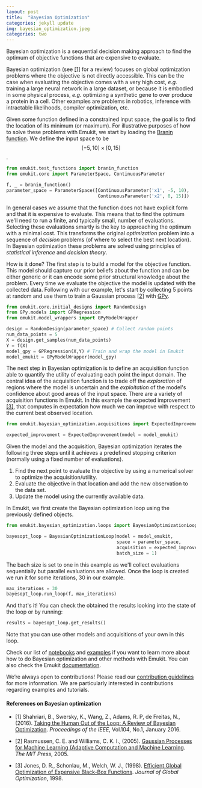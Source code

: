```yaml
---
layout: post
title:  "Bayesian Optimization"
categories: jekyll update
img: bayesian_optimization.jpeg
categories: two
---
```


Bayesian optimization is a sequential decision making approach to find the optimum of objective functions that are
expensive to evaluate.


Bayesian optimization (see [[1]](#references-on-bayesian-optimization) for a review) focuses on global optimization problems
where the objective is not directly accessible. This can be the case when evaluating the objective comes with a very high
cost, *e.g.* training a large neural network in a large dataset, or because it is embodied in some physical process, *e.g.* optimizing a synthetic gene
to over produce a protein in a cell. Other examples are problems in robotics, inference with intractable likelihoods,
compiler optimization, etc.

Given some function defined in a constrained input space, the goal is to find the location of its minimum (or maximum). For illustrative purposes of how to solve 
these problems with Emukit, we start by loading the [Branin function](https://www.sfu.ca/~ssurjano/branin.html). We define the input space to be $$[-5,10]\times [0,15]$$.

```python
from emukit.test_functions import branin_function
from emukit.core import ParameterSpace, ContinuousParameter

f, _ = branin_function()
parameter_space = ParameterSpace([ContinuousParameter('x1', -5, 10),
                                  ContinuousParameter('x2', 0, 15)])
```

In general cases we assume that the function does not have explicit form and that it is expensive to evaluate. 
This means that to find the optimum we'll need to run a finite, and typically small, number of evaluations. 
Selecting these evaluations smartly is the key to approaching the optimum with a minimal cost. 
This transforms the original *optimization* problem into a sequence of *decision* problems (of where to select the best next location). 
In Bayesian optimization these problems are solved using principles of *statistical inference* and *decision theory*.

How is it done? The first step is to build a model for the objective function. 
This model should capture our prior beliefs about the function and can be either generic or it can encode some prior structural knowledge about the problem.
Every time we evaluate the objective the model is updated with the collected data. 
Following with our example, let's start by collecting 5 points at random and use them to train a Gaussian process [[2]](#references-on-bayesian-optimization) with [GPy](https://github.com/SheffieldML/GPy).

```python
from emukit.core.initial_designs import RandomDesign
from GPy.models import GPRegression
from emukit.model_wrappers import GPyModelWrapper

design = RandomDesign(parameter_space) # Collect random points
num_data_points = 5
X = design.get_samples(num_data_points)
Y = f(X)
model_gpy = GPRegression(X,Y) # Train and wrap the model in Emukit
model_emukit = GPyModelWrapper(model_gpy)
```

The next step in Bayesian optimization is to define an acquisition function able to quantify the utility of evaluating each point the input domain. 
The central idea of the acquisition function is to trade off the *exploration* of regions where the model is uncertain and the *exploitation* of the model's confidence about good areas of the input space. 
There are a variety of acquisition functions in Emukit. 
In this example the expected improvement [[3]](#references-on-bayesian-optimization), that computes in expectation how much we can improve with respect to the current best observed location. 

```python
from emukit.bayesian_optimization.acquisitions import ExpectedImprovement

expected_improvement = ExpectedImprovement(model = model_emukit)
```

Given the model and the acquisition, Bayesian optimization iterates the following three steps until it achieves a predefined stopping criterion 
(normally using a fixed number of evaluations).

1. Find the next point to evaluate the objective by using a numerical solver to optimize the acquisition/utility. 
2. Evaluate the objective in that location and add the new observation to the data set.
3. Update the model using the currently available data.

In Emukit, we first create the Bayesian optimization loop using the previously defined objects.

```python
from emukit.bayesian_optimization.loops import BayesianOptimizationLoop

bayesopt_loop = BayesianOptimizationLoop(model = model_emukit,
                                         space = parameter_space,
                                         acquisition = expected_improvement,
                                         batch_size = 1)
```
The bach size is set to one in this example as we'll collect evaluations sequentially but parallel evaluations are allowed. 
Once the loop is created we run it for some iterations, 30 in our example.

```python
max_iterations = 30
bayesopt_loop.run_loop(f, max_iterations)
```
And that's it! You can check the obtained the results looking into the state of the loop or by running:
 
```python
results = bayesopt_loop.get_results()
``` 

Note that you can use other models and acquisitions of your own in this loop.

Check our list of [notebooks](http://nbviewer.jupyter.org/github/amzn/emukit/blob/master/notebooks/index.ipynb) and [examples](https://github.com/amzn/emukit/tree/master/emukit/examples) if you want to learn more about how to do Bayesian optimization and other methods with Emukit. You can also check the Emukit [documentation](https://emukit.readthedocs.io/en/latest/).

We’re always open to contributions! Please read our [contribution guidelines](https://github.com/amzn/emukit/blob/master/CONTRIBUTING.md) for more information. We are particularly interested in contributions
regarding examples and tutorials.

#### References on Bayesian optimization

- [1] Shahriari, B., Swersky, K., Wang, Z., Adams, R. P,  de Freitas, N., (2016). [Taking the Human Out of the Loop: A Review of Bayesian Optimization](https://www.cs.ox.ac.uk/people/nando.defreitas/publications/BayesOptLoop.pdf). *Proceedings of the IEEE*, Vol.104, No.1, January 2016.

- [2] Rasmussen, C. E. and Williams, C. K. I., (2005). [Gaussian Processes for Machine Learning (Adaptive Computation and Machine Learning](http://www.gaussianprocess.org/gpml/chapters/RW.pdf). *The MIT Press*, 2005.

- [3] Jones, D. R., Schonlau, M., Welch, W. J., (1998). [Efficient Global Optimization of Expensive Black-Box Functions](http://www.ressources-actuarielles.net/EXT/ISFA/1226.nsf/0/f84f7ac703bf5862c12576d8002f5259/$FILE/Jones98.pdf). *Journal of Global Optimization*, 1998.
